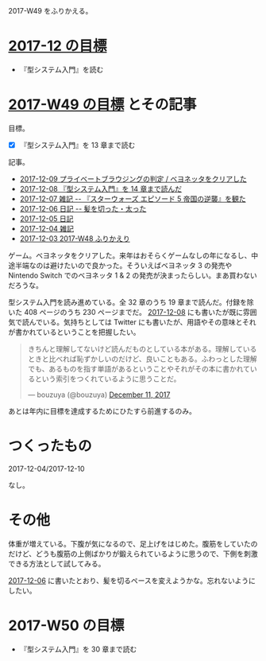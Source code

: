 2017-W49 をふりかえる。

# [2017-12 の目標][2017-11-30]

- 『型システム入門』を読む

# [2017-W49 の目標][2017-12-03] とその記事

目標。

- [x] 『型システム入門』を 13 章まで読む

記事。

- [2017-12-09 プライベートブラウジングの判定 / ベヨネッタをクリアした][2017-12-09]
- [2017-12-08 『型システム入門』を 14 章まで読んだ][2017-12-08]
- [2017-12-07 雑記 -- 『スターウォーズ エピソード 5 帝国の逆襲』を観た][2017-12-07]
- [2017-12-06 日記 -- 髪を切った・太った][2017-12-06]
- [2017-12-05 日記][2017-12-05]
- [2017-12-04 雑記][2017-12-04]
- [2017-12-03 2017-W48 ふりかえり][2017-12-03]

ゲーム。ベヨネッタをクリアした。来年はおそらくゲームなしの年になるし、中途半端なのは避けたいので良かった。そういえばベヨネッタ 3 の発売や Nintendo Switch でのベヨネッタ 1 & 2 の発売が決まったらしい。まあ買わないだろうな。

型システム入門を読み進めている。全 32 章のうち 19 章まで読んだ。付録を除いた 408 ページのうち 230 ページまでだ。 [2017-12-08][] にも書いたが既に雰囲気で読んでいる。気持ちとしては Twitter にも書いたが、用語やその意味とそれが書かれているということを把握したい。

<blockquote class="twitter-tweet" data-partner="tweetdeck"><p lang="ja" dir="ltr">きちんと理解してないけど読んだものとしている本がある。理解しているときと比べれば恥ずかしいのだけど、良いこともある。ふわっとした理解でも、あるものを指す単語があるということやそれがその本に書かれているという索引をつくれているように思うことだ。</p>&mdash; bouzuya (@bouzuya) <a href="https://twitter.com/bouzuya/status/940013198677196801?ref_src=twsrc%5Etfw">December 11, 2017</a></blockquote>
<script async src="https://platform.twitter.com/widgets.js" charset="utf-8"></script>

あとは年内に目標を達成するためにひたすら前進するのみ。

# つくったもの

2017-12-04/2017-12-10

なし。

# その他

体重が増えている。下腹が気になるので、足上げをはじめた。腹筋をしていたのだけど、どうも腹筋の上側ばかりが鍛えられているように思うので、下側を刺激できる方法として試してみる。

[2017-12-06][] に書いたとおり、髪を切るペースを変えようかな。忘れないようにしたい。

# 2017-W50 の目標

- 『型システム入門』を 30 章まで読む

[2017-11-30]: https://blog.bouzuya.net/2017/11/30/
[2017-12-03]: https://blog.bouzuya.net/2017/12/03/
[2017-12-04]: https://blog.bouzuya.net/2017/12/04/
[2017-12-05]: https://blog.bouzuya.net/2017/12/05/
[2017-12-06]: https://blog.bouzuya.net/2017/12/06/
[2017-12-07]: https://blog.bouzuya.net/2017/12/07/
[2017-12-08]: https://blog.bouzuya.net/2017/12/08/
[2017-12-09]: https://blog.bouzuya.net/2017/12/09/
